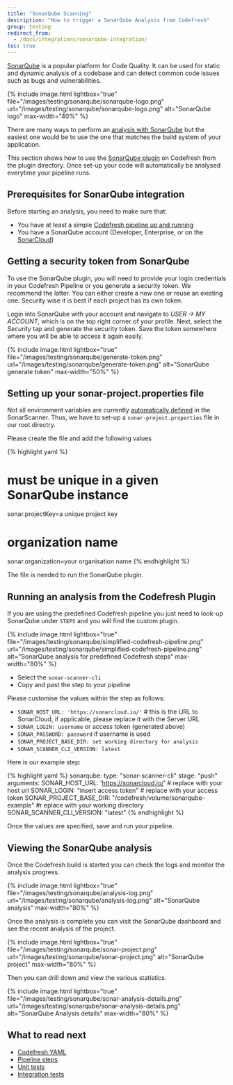 ```yaml
---
title: "SonarQube Scanning"
description: "How to trigger a SonarQube Analysis from Codefresh"
group: testing
redirect_from:
  - /docs/integrations/sonarqube-integration/
toc: true
---
```


[SonarQube](https://www.sonarqube.org/) is a popular platform for Code Quality. It can be used for static and dynamic analysis of a codebase and can detect common code issues such as bugs and vulnerabilities. 


{% include image.html 
lightbox="true" 
file="/images/testing/sonarqube/sonarqube-logo.png" 
url="/images/testing/sonarqube/sonarqube-logo.png" 
alt="SonarQube logo" 
max-width="40%" 
%}

There are many ways to perform an [analysis with SonarQube](https://docs.sonarqube.org/latest/setup/overview/) but the easiest one would be to use the one that matches the build system of your application.

This section shows how to use the [SonarQube plugin](https://codefresh.io/steps/step/sonar-scanner-cli) on Codefresh from the plugin directory. Once set-up your code will automatically be analysed everytime your pipeline runs.  

## Prerequisites for SonarQube integration

Before starting an analysis, you need to make sure that:

 * You have at least a simple [Codefresh pipeline up and running](https://codefresh.io/docs/docs/getting-started/create-a-codefresh-account/)
 * You have a SonarQube account (Developer, Enterprise, or on the [SonarCloud](https://sonarcloud.io/))

## Getting a security token from SonarQube

To use the SonarQube plugin, you will need to provide your login credentials in your Codefresh Pipeline or you generate a security token. We recommend the latter. You can either create a new one or reuse an existing one. Security wise it is best if each project has its own token.

Login into SonarQube with your account and navigate to *USER -> MY ACCOUNT*, which is on the top right corner of your profile. Next, select the *Security* tap and generate the security token. Save the token somewhere where you will be able to access it again easily.

{% include image.html 
lightbox="true" 
file="/images/testing/sonarqube/generate-token.png" 
url="/images/testing/sonarqube/generate-token.png" 
alt="SonarQube generate token" 
max-width="50%" 
%}

## Setting up your sonar-project.properties file

Not all environment variables are currently [automatically defined](https://github.com/SonarSource/sonar-scanner-cli-docker/pull/50) in the SonarScanner. Thus, we have to set-up a `sonar-project.properties` file in our root directry.

Please create the file and add the following values

{% highlight yaml %}
# must be unique in a given SonarQube instance
sonar.projectKey=a unique project key
 
# organization name
sonar.organization=your organisation name
{% endhighlight %}

The file is needed to run the SonarQube plugin.

## Running an analysis from the Codefresh Plugin

If you are using the predefined Codefresh pipeline you just need to look-up SonarQube under `STEPS` and you will find the custom plugin.

{% include image.html 
lightbox="true" 
file="/images/testing/sonarqube/simplified-codefresh-pipeline.png" 
url="/images/testing/sonarqube/simplified-codefresh-pipeline.png" 
alt="SonarQube analysis for predefined Codefresh steps" 
max-width="80%" 
%}

* Select the `sonar-scanner-cli`
* Copy and past the step to your pipeline

Please customise the values within the step as follows:
* `SONAR_HOST_URL: 'https://sonarcloud.io/'` # this is the URL to SonarCloud, if applicable, please replace it with the Server URL
* `SONAR_LOGIN: username` or access token (generated above)
* `SONAR_PASSWORD: password` if username is used
* `SONAR_PROJECT_BASE_DIR: set working directory for analysis`
* `SONAR_SCANNER_CLI_VERSION: latest`

Here is our example step:

{% highlight yaml %}
 sonarqube:
    type: "sonar-scanner-cli"
    stage: "push"
    arguments:
      SONAR_HOST_URL: 'https://sonarcloud.io/' # replace with your host url
      SONAR_LOGIN: "insert access token" # replace with your access token
      SONAR_PROJECT_BASE_DIR: "/codefresh/volume/sonarqube-example" #r eplace with your working directory
      SONAR_SCANNER_CLI_VERSION: "latest"
{% endhighlight %}

Once the values are specified, save and run your pipeline.

## Viewing the SonarQube analysis

Once the Codefresh build is started you can check the logs and monitor the analysis progress.

{% include image.html 
lightbox="true" 
file="/images/testing/sonarqube/analysis-log.png" 
url="/images/testing/sonarqube/analysis-log.png" 
alt="SonarQube analysis" 
max-width="80%" 
%}

Once the analysis is complete you can visit the SonarQube dashboard and see the recent analysis of the project.

{% include image.html 
lightbox="true" 
file="/images/testing/sonarqube/sonar-project.png" 
url="/images/testing/sonarqube/sonar-project.png" 
alt="SonarQube project" 
max-width="80%" 
%}

Then you can drill down and view the various statistics.

{% include image.html 
lightbox="true" 
file="/images/testing/sonarqube/sonar-analysis-details.png" 
url="/images/testing/sonarqube/sonar-analysis-details.png" 
alt="SonarQube Analysis details" 
max-width="80%" 
%}

## What to read next

* [Codefresh YAML]({{site.baseurl}}/docs/codefresh-yaml/what-is-the-codefresh-yaml/)
* [Pipeline steps]({{site.baseurl}}/docs/codefresh-yaml/steps/)
* [Unit tests]({{site.baseurl}}/docs/testing/unit-tests/)
* [Integration tests]({{site.baseurl}}/docs/testing/integration-tests/)
